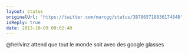 ```yaml
---
layout: status
originalUrl: 'https://twitter.com/marcgg/status/387865718836174848'
isReply: true
date: 2013-10-09 09:02:48
---
```


@hellvinz attend que tout le monde soit avec des google glasses
